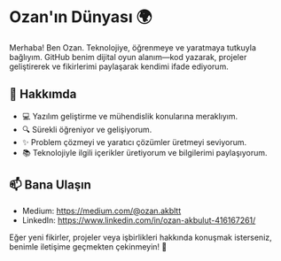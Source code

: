 # Ozan'ın Dünyası 🌍

Merhaba! Ben Ozan. Teknolojiye, öğrenmeye ve yaratmaya tutkuyla bağlıyım. GitHub benim dijital oyun alanım—kod yazarak, projeler geliştirerek ve fikirlerimi paylaşarak kendimi ifade ediyorum.

## 🚀 Hakkımda

- 💻 Yazılım geliştirme ve mühendislik konularına meraklıyım.
- 🔍 Sürekli öğreniyor ve gelişiyorum.
- ✨ Problem çözmeyi ve yaratıcı çözümler üretmeyi seviyorum.
- 📚 Teknolojiyle ilgili içerikler üretiyorum ve bilgilerimi paylaşıyorum.

## 📫 Bana Ulaşın

- Medium: https://medium.com/@ozan.akbltt
- LinkedIn: https://www.linkedin.com/in/ozan-akbulut-416167261/

Eğer yeni fikirler, projeler veya işbirlikleri hakkında konuşmak isterseniz, benimle iletişime geçmekten çekinmeyin! 🚀
